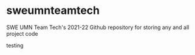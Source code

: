 # sweumnteamtech
SWE UMN Team Tech's 2021-22 Github repository for storing any and all project code

testing